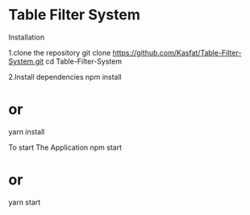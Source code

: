 # Table Filter System

Installation

1.clone the repository
git clone https://github.com/Kasfat/Table-Filter-System.git
cd Table-Filter-System

2.Install dependencies
npm install

# or

yarn install

To start The Application
npm start

# or

yarn start
